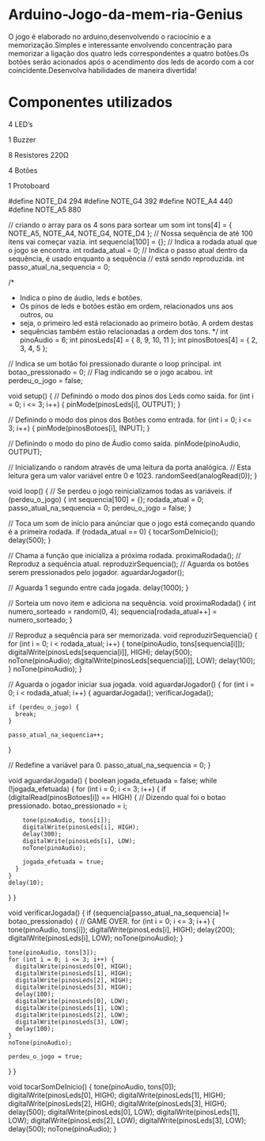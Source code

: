 # Arduino-Jogo-da-mem-ria-Genius
O jogo é elaborado no arduino,desenvolvendo o raciocínio e a memorização.Simples e interessante envolvendo concentração para memorizar a ligação dos quatro leds correspondentes a quatro botões.Os botões serão acionados após o acendimento dos leds de acordo com a cor coincidente.Desenvolva habilidades de maneira divertida!


# Componentes utilizados

4 LED’s

1 Buzzer

8 Resistores 220Ω

4 Botões

1 Protoboard

#define NOTE_D4  294
#define NOTE_G4  392
#define NOTE_A4  440
#define NOTE_A5  880
 
// criando o array para os 4 sons para sortear um som
int tons[4] = { NOTE_A5, NOTE_A4, NOTE_G4, NOTE_D4 };
// Nossa sequência de até 100 itens vai começar vazia.
int sequencia[100] = {};
// Indica a rodada atual que o jogo se encontra.
int rodada_atual = 0;
// Indica o passo atual dentro da sequência, é usado enquanto a sequência
// está sendo reproduzida.
int passo_atual_na_sequencia = 0;
 
/*
 * Indica o pino de áudio, leds e botões.
 * Os pinos de leds e botões estão em ordem, relacionados uns aos outros, ou
 * seja, o primeiro led está relacionado ao primeiro botão. A ordem destas
 * sequências também estão relacionadas a ordem dos tons.
 */
int pinoAudio = 6;
int pinosLeds[4] = { 8, 9, 10, 11 };
int pinosBotoes[4] = { 2, 3, 4, 5 };
 
// Indica se um botão foi pressionado durante o loop principal.
int botao_pressionado = 0;
// Flag indicando se o jogo acabou.
int perdeu_o_jogo = false;
 
void setup() {
  // Definindo o modo dos pinos dos Leds como saída.
  for (int i = 0; i <= 3; i++) {
    pinMode(pinosLeds[i], OUTPUT);
  }
 
  // Definindo o modo dos pinos dos Botões como entrada.
  for (int i = 0; i <= 3; i++) {
    pinMode(pinosBotoes[i], INPUT);
  }
 
  // Definindo o modo do pino de Áudio como saída.
  pinMode(pinoAudio, OUTPUT);
 
  // Inicializando o random através de uma leitura da porta analógica.
  // Esta leitura gera um valor variável entre 0 e 1023.
  randomSeed(analogRead(0));
}
 
void loop() {
  // Se perdeu o jogo reinicializamos todas as variáveis.
  if (perdeu_o_jogo) {
    int sequencia[100] = {};
    rodada_atual = 0;
    passo_atual_na_sequencia = 0;
    perdeu_o_jogo = false;
  }
 
  // Toca um som de início para anúnciar que o jogo está começando quando é a primeira rodada.
  if (rodada_atual == 0) {
    tocarSomDeInicio();
    delay(500);
  }
 
  // Chama a função que inicializa a próxima rodada.
  proximaRodada();
  // Reproduz a sequência atual.
  reproduzirSequencia();
  // Aguarda os botões serem pressionados pelo jogador.
  aguardarJogador();
 
  // Aguarda 1 segundo entre cada jogada.
  delay(1000);
}
 
// Sorteia um novo item e adiciona na sequência.
void proximaRodada() {
  int numero_sorteado = random(0, 4);
  sequencia[rodada_atual++] = numero_sorteado;
}
 
// Reproduz a sequência para ser memorizada.
void reproduzirSequencia() {
  for (int i = 0; i < rodada_atual; i++) {
    tone(pinoAudio, tons[sequencia[i]]);
    digitalWrite(pinosLeds[sequencia[i]], HIGH);
    delay(500);
    noTone(pinoAudio);
    digitalWrite(pinosLeds[sequencia[i]], LOW);
    delay(100);
  }
  noTone(pinoAudio);
}
 
// Aguarda o jogador iniciar sua jogada.
void aguardarJogador() {
  for (int i = 0; i < rodada_atual; i++) {
    aguardarJogada();
    verificarJogada();
 
    if (perdeu_o_jogo) {
      break;
    }
 
    passo_atual_na_sequencia++;
  }
 
  // Redefine a variável para 0.
  passo_atual_na_sequencia = 0;
}
 
void aguardarJogada() {
  boolean jogada_efetuada = false;
  while (!jogada_efetuada) {
    for (int i = 0; i <= 3; i++) {
      if (digitalRead(pinosBotoes[i]) == HIGH) {
        // Dizendo qual foi o botao pressionado.
        botao_pressionado = i;
 
        tone(pinoAudio, tons[i]);
        digitalWrite(pinosLeds[i], HIGH);
        delay(300);
        digitalWrite(pinosLeds[i], LOW);
        noTone(pinoAudio);
 
        jogada_efetuada = true;
      }
    }
    delay(10);
  }
}
 
void verificarJogada() {
  if (sequencia[passo_atual_na_sequencia] != botao_pressionado) {
    // GAME OVER.
    for (int i = 0; i <= 3; i++) {
      tone(pinoAudio, tons[i]);
      digitalWrite(pinosLeds[i], HIGH);
      delay(200);
      digitalWrite(pinosLeds[i], LOW);
      noTone(pinoAudio);
    }
 
    tone(pinoAudio, tons[3]);
    for (int i = 0; i <= 3; i++) {
      digitalWrite(pinosLeds[0], HIGH);
      digitalWrite(pinosLeds[1], HIGH);
      digitalWrite(pinosLeds[2], HIGH);
      digitalWrite(pinosLeds[3], HIGH);
      delay(100);
      digitalWrite(pinosLeds[0], LOW);
      digitalWrite(pinosLeds[1], LOW);
      digitalWrite(pinosLeds[2], LOW);
      digitalWrite(pinosLeds[3], LOW);
      delay(100);
    }
    noTone(pinoAudio);
 
    perdeu_o_jogo = true;
  }
}
 
void tocarSomDeInicio() {
  tone(pinoAudio, tons[0]);
  digitalWrite(pinosLeds[0], HIGH);
  digitalWrite(pinosLeds[1], HIGH);
  digitalWrite(pinosLeds[2], HIGH);
  digitalWrite(pinosLeds[3], HIGH);
  delay(500);
  digitalWrite(pinosLeds[0], LOW);
  digitalWrite(pinosLeds[1], LOW);
  digitalWrite(pinosLeds[2], LOW);
  digitalWrite(pinosLeds[3], LOW);
  delay(500);
  noTone(pinoAudio);
}
